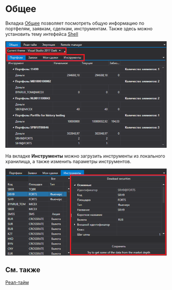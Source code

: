 # Общее

Вкладка [Общее](Shell_Common.md) позволяет посмотреть общую информацию по портфелям, заявкам, сделкам, инструментам. Также здесь можно установить тему интефейса [Shell](Shell.md)

![Shell Common 00](../images/Shell_Common_00.png)

На вкладке **Инструменты** можно загрузить инструменты из локального хранилища, а также изменить параметры инструментов.

![Shell Common 01](../images/Shell_Common_01.png)

## См. также

[Реал\-тайм](Shell_RealTime.md)
